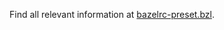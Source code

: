 Find all relevant information at [bazelrc-preset.bzl](https://github.com/bazel-contrib/bazelrc-preset.bzl).
